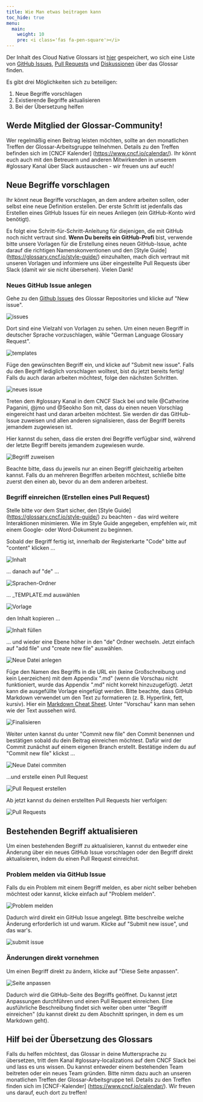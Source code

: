 ```yaml
---
title: Wie Man etwas beitragen kann
toc_hide: true
menu:
  main:
    weight: 10
    pre: <i class='fas fa-pen-square'></i>
---
```


Der Inhalt des Cloud Native Glossars ist [hier](https://github.com/cncf/glossary) gespeichert, wo sich eine Liste von [GitHub Issues](https://github.com/cncf/glossary/issues), [Pull Requests](https://github.com/cncf/glossary/pulls) und [Diskussionen](https://github.com/cncf/glossary/discussions) über das Glossar finden.

Es gibt drei Möglichkeiten sich zu beteiligen:

1) Neue Begriffe vorschlagen
2) Existierende Begriffe aktualisieren 
3) Bei der Übersetzung helfen

## Werde Mitglied der Glossar-Community!
Wer regelmäßig einen Beitrag leisten möchten, sollte an den monatlichen Treffen der Glossar-Arbeitsgruppe teilnehmen. Details zu den Treffen befinden sich im [CNCF Kalender] (https://www.cncf.io/calendar/). Ihr könnt euch auch mit den Betreuern und anderen Mitwirkenden in unserem #glossary Kanal über Slack austauschen - wir freuen uns auf euch! 

## Neue Begriffe vorschlagen
Ihr könnt neue Begriffe vorschlagen, an dem andere arbeiten sollen, oder selbst eine neue Definition erstellen. Der erste Schritt ist jedenfalls das Erstellen eines GitHub Issues für ein neues Anliegen (ein GitHub-Konto wird benötigt).

Es folgt eine Schritt-für-Schritt-Anleitung für diejenigen, die mit GitHub noch nicht vertraut sind. **Wenn Du bereits ein GitHub-Profi** bist, verwende bitte unsere Vorlagen für die Erstellung eines neuen GitHub-Issue, achte darauf die richtigen Namenskonventionen und den [Style Guide] (https://glossary.cncf.io/style-guide/) einzuhalten, mach dich vertraut mit unseren Vorlagen und informiere uns über eingestellte Pull Requests über Slack (damit wir sie nicht übersehen). Vielen Dank! 

### Neues GitHub Issue anlegen
Gehe zu den [Github Issues](https://github.com/cncf/glossary/issues) des Glossar Repositories und klicke auf "New issue".

![issues](/images/how-to/howto-01.png)

Dort sind eine Vielzahl von Vorlagen zu sehen. Um einen neuen Begriff in deutscher Sprache vorzuschlagen, wähle "German Language Glossary Request".

![templates](/images/how-to/howto-02.png)

Füge den gewünschten Begriff ein, und klicke auf "Submit new issue". Falls du den Begriff lediglich vorschlagen wolltest, bist du jetzt bereits fertig! Falls du auch daran arbeiten möchtest, folge den nächsten Schritten. 

![neues issue](/images/how-to/howto-03.png)

Treten dem #glossary Kanal in dem CNCF Slack bei und teile  @Catherine Paganini, @jmo und @Seokho Son mit, dass du einen neuen Vorschlag eingereicht hast und daran arbeiten möchtest. Sie werden dir das GitHub-Issue zuweisen und allen anderen signalisieren, dass der Begriff bereits jemandem zugewiesen ist.

Hier kannst du sehen, dass die ersten drei Begriffe verfügbar sind, während der letzte Begriff bereits jemandem zugewiesen wurde.

![Begriff zuweisen](/images/how-to/howto-04.png)

Beachte bitte, dass du jeweils nur an einen Begriff gleichzeitig arbeiten kannst. Falls du an mehreren Begriffen arbeiten möchtest, schließe bitte zuerst den einen ab, bevor du an dem anderen arbeitest. 

### Begriff einreichen (Erstellen eines Pull Request)

Stelle bitte vor dem Start sicher, den [Style Guide] (https://glossary.cncf.io/style-guide/) zu beachten - das wird weitere Interaktionen minimieren. Wie im Style Guide angegeben, empfehlen wir, mit einem Google- oder Word-Dokument zu beginnen. 

Sobald der Begriff fertig ist, innerhalb der Registerkarte "Code" bitte auf "content" klicken ...

![Inhalt](/images/how-to/howto-05.png)

... danach auf "de" ... 

![Sprachen-Ordner](/images/how-to/howto-06.png)

... _TEMPLATE.md auswählen

![Vorlage](/images/how-to/howto-07.png)

den Inhalt kopieren ... 

![Inhalt füllen](/images/how-to/howto-08.png)

... und wieder eine Ebene höher in den "de" Ordner wechseln. Jetzt einfach auf "add file" und "create new file" auswählen.

![Neue Datei anlegen](/images/how-to/howto-09.png)

Füge den Namen des Begriffs in die URL ein (keine Großschreibung und kein Leerzeichen) mit dem Appendix ".md" (wenn die Vorschau nicht funktioniert, wurde das Appendix ".md" nicht korrekt hinzuzugefügt). Jetzt kann die ausgefüllte Vorlage eingefügt werden. Bitte beachte, dass GitHub Markdown verwendet um den Text zu formatieren (z. B. Hyperlink, fett, kursiv). Hier ein [Markdown Cheat Sheet](https://www.markdownguide.org/cheat-sheet/). Unter "Vorschau" kann man sehen wie der Text aussehen wird.

![Finalisieren](/images/how-to/howto-10.png)

Weiter unten kannst du unter "Commit new file" den Commit benennen und bestätigen sobald du dein Beitrag einreichen möchtest. Dafür wird der Commit zunächst auf einem eigenen Branch erstellt. Bestätige indem du auf "Commit new file" klickst ... 

![Neue Datei commiten](/images/how-to/howto-11.png)

...und erstelle einen Pull Request

![Pull Request erstellen](/images/how-to/howto-12.png)

Ab jetzt kannst du deinen erstellten Pull Requests hier verfolgen: 

![Pull Requests](/images/how-to/howto-13.png)

## Bestehenden Begriff aktualisieren

Um einen bestehenden Begriff zu aktualisieren, kannst du entweder eine Änderung über ein neues GitHub Issue vorschlagen oder den Begriff direkt aktualisieren, indem du einen Pull Request einreichst.

### Problem melden via GitHub Issue

Falls du ein Problem mit einem Begriff melden, es aber nicht selber beheben möchtest oder kannst, klicke einfach auf "Problem melden".

![Problem melden](/images/how-to/howto-14.png)

Dadurch wird direkt ein GitHub Issue angelegt. Bitte beschreibe welche Änderung erforderlich ist und warum. Klicke auf "Submit new issue", und das war's. 

![submit issue](/images/how-to/howto-15.png)

### Änderungen direkt vornehmen

Um einen Begriff direkt zu ändern, klicke auf "Diese Seite anpassen". 

![Seite anpassen](/images/how-to/howto-16.png)

Dadurch wird die GitHub-Seite des Begriffs geöffnet. Du kannst jetzt Anpassungen durchführen und einen Pull Request einreichen. Eine ausführliche Beschreibung findet sich weiter oben unter "Begriff einreichen" (du kannst direkt zu dem Abschnitt springen, in dem es um Markdown geht).

## Hilf bei der Übersetzung des Glossars
Falls du helfen möchtest, das Glossar in deine Muttersprache zu übersetzen, tritt dem Kanal #glossary-localizations auf dem CNCF Slack bei und lass es uns wissen. Du kannst entweder einem bestehenden Team beitreten oder ein neues Team gründen. Bitte nimm dazu auch an unseren monatlichen Treffen der Glossar-Arbeitsgruppe teil. Details zu den Treffen finden sich im [CNCF-Kalender] (https://www.cncf.io/calendar/). Wir freuen uns darauf, euch dort zu treffen!
